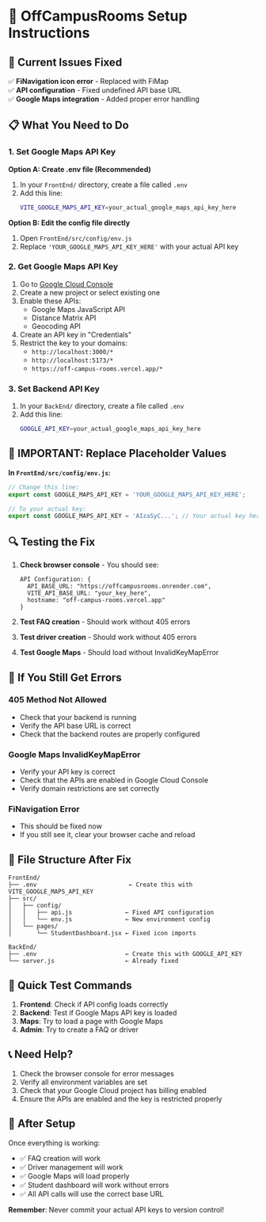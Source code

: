 # 🚀 OffCampusRooms Setup Instructions

## 🔧 Current Issues Fixed

✅ **FiNavigation icon error** - Replaced with FiMap  
✅ **API configuration** - Fixed undefined API base URL  
✅ **Google Maps integration** - Added proper error handling  

## 📋 What You Need to Do

### 1. **Set Google Maps API Key**

**Option A: Create .env file (Recommended)**
1. In your `FrontEnd/` directory, create a file called `.env`
2. Add this line:
   ```bash
   VITE_GOOGLE_MAPS_API_KEY=your_actual_google_maps_api_key_here
   ```

**Option B: Edit the config file directly**
1. Open `FrontEnd/src/config/env.js`
2. Replace `'YOUR_GOOGLE_MAPS_API_KEY_HERE'` with your actual API key

### 2. **Get Google Maps API Key**

1. Go to [Google Cloud Console](https://console.cloud.google.com/)
2. Create a new project or select existing one
3. Enable these APIs:
   - Google Maps JavaScript API
   - Distance Matrix API
   - Geocoding API
4. Create an API key in "Credentials"
5. Restrict the key to your domains:
   - `http://localhost:3000/*`
   - `http://localhost:5173/*`
   - `https://off-campus-rooms.vercel.app/*`

### 3. **Set Backend API Key**

1. In your `BackEnd/` directory, create a file called `.env`
2. Add this line:
   ```bash
   GOOGLE_API_KEY=your_actual_google_maps_api_key_here
   ```

## 🚨 **IMPORTANT: Replace Placeholder Values**

**In `FrontEnd/src/config/env.js`:**
```javascript
// Change this line:
export const GOOGLE_MAPS_API_KEY = 'YOUR_GOOGLE_MAPS_API_KEY_HERE';

// To your actual key:
export const GOOGLE_MAPS_API_KEY = 'AIzaSyC...'; // Your actual key here
```

## 🔍 **Testing the Fix**

1. **Check browser console** - You should see:
   ```
   API Configuration: {
     API_BASE_URL: "https://offcampusrooms.onrender.com",
     VITE_API_BASE_URL: "your_key_here",
     hostname: "off-campus-rooms.vercel.app"
   }
   ```

2. **Test FAQ creation** - Should work without 405 errors
3. **Test driver creation** - Should work without 405 errors
4. **Test Google Maps** - Should load without InvalidKeyMapError

## 🐛 **If You Still Get Errors**

### **405 Method Not Allowed**
- Check that your backend is running
- Verify the API base URL is correct
- Check that the backend routes are properly configured

### **Google Maps InvalidKeyMapError**
- Verify your API key is correct
- Check that the APIs are enabled in Google Cloud Console
- Verify domain restrictions are set correctly

### **FiNavigation Error**
- This should be fixed now
- If you still see it, clear your browser cache and reload

## 📁 **File Structure After Fix**

```
FrontEnd/
├── .env                          ← Create this with VITE_GOOGLE_MAPS_API_KEY
├── src/
│   ├── config/
│   │   ├── api.js               ← Fixed API configuration
│   │   └── env.js               ← New environment config
│   └── pages/
│       └── StudentDashboard.jsx ← Fixed icon imports

BackEnd/
├── .env                         ← Create this with GOOGLE_API_KEY
└── server.js                    ← Already fixed
```

## 🎯 **Quick Test Commands**

1. **Frontend**: Check if API config loads correctly
2. **Backend**: Test if Google Maps API key is loaded
3. **Maps**: Try to load a page with Google Maps
4. **Admin**: Try to create a FAQ or driver

## 📞 **Need Help?**

1. Check the browser console for error messages
2. Verify all environment variables are set
3. Check that your Google Cloud project has billing enabled
4. Ensure the APIs are enabled and the key is restricted properly

## 🚀 **After Setup**

Once everything is working:
- ✅ FAQ creation will work
- ✅ Driver management will work  
- ✅ Google Maps will load properly
- ✅ Student dashboard will work without errors
- ✅ All API calls will use the correct base URL

**Remember**: Never commit your actual API keys to version control!
